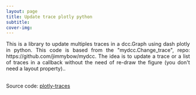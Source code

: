 ```yaml
---
layout: page
title: Update trace plotly python
subtitle: 
cover-img: 
---
```

<div style="text-align: justify ">
This is a library to update multiples traces in a dcc.Graph using dash plotly in python. This code is based from the "mydcc.Change_trace", repo: https://github.com/jimmybow/mydcc. The idea is to update a trace or a list of traces in a callback without the need of re-draw the figure (you don't need a layout property)..<br><br>

Source code: <a href="https://github.com/danielTobon43/update-trace-dash-plotly">plotly-traces</a> 
</div>



